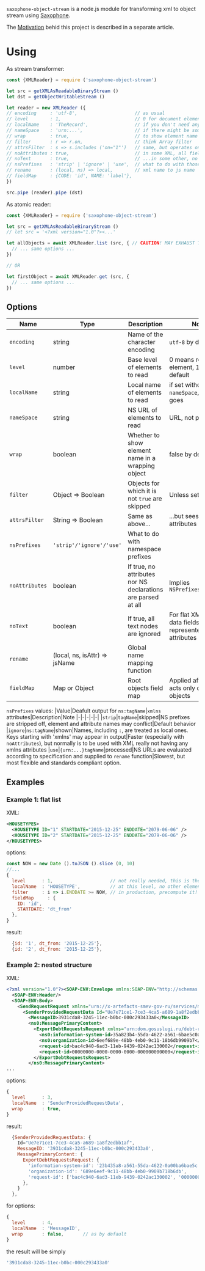 `saxophone-object-stream` is a node.js module for transforming xml to object stream using [Saxophone](https://github.com/matteodelabre/saxophone).

The [Motivation](https://github.com/do-/saxophone-object-stream/wiki/Motivation) behid this project is described in a separate article.

# Using
As stream transformer:
```js
const {XMLReader} = require ('saxophone-object-stream')

let src = getXMLAsReadableBinaryStream ()
let dst = getObjectWritableStream ()

let reader = new XMLReader ({
// encoding     : 'utf-8',                     // as usual
// level        : 1,                           // 0 for document element
// localName    : 'TheRecord',                 // if you don't need any other on the same level
// nameSpace    : 'urn:...',                   // if there might be some confusion
// wrap         : true,                        // to show element name above its content
// filter       : r => r.on,                   // think Array filter
// attrsFilter  : s => s.includes ('on="1"')   // same, but operates on unparsed attributes substring
// noAttributes : true,                        // in some XML, all field values are text nodes
// noText       : true,                        // ...in some other, no text, attributes only
// nsPrefixes   : 'strip' | 'ignore' | 'use',  // what to do with those 'ns123:' things
// rename       : (local, ns) => local,        // xml name to js name
// fieldMap     : {CODE: 'id', NAME: 'label'},  
})

src.pipe (reader).pipe (dst)
```
As atomic reader:
```js
const {XMLReader} = require ('saxophone-object-stream')

let src = getXMLAsReadableBinaryStream ()
// let src = '<?xml version="1.0"?><...'

let allObjects = await XMLReader.list (src, { // CAUTION! MAY EXHAUST THE MEMORY!
  // ... same options ...
})

// OR

let firstObject = await XMLReader.get (src, {
  // ... same options ...
})
```

## Options

|Name|Type|Description|Note
|-|-|-|-|
|`encoding`|string|Name of the character encoding|`utf-8` by default
|`level`|number|Base level of elements to read|0 means root element, 1 is the default
|`localName`|string|Local name of elements to read|if set without `nameSpace`, any NS goes
|`nameSpace`|string|NS URL of elements to read|URL, not prefix
|`wrap`|boolean|Whether to show element name in a wrapping object|false by default
|`filter`|Object => Boolean|Objects for which it is not `true` are skipped|Unless set, ignored
|`attrsFilter`|String => Boolean|Same as above...|...but sees the raw attributes substring
|`nsPrefixes`|`'strip'/'ignore'/'use'`|What to do with namespace prefixes|
|`noAttributes`|boolean|If true, no attributes nor NS declarations are parsed at all|Implies `NSPrefixes:'ignore'`
|`noText`|boolean|If true, all text nodes are ignored|For flat XML with data fields represented by attributes
|`rename`|(local, ns, isAttr) => jsName|Global name mapping function|
|`fieldMap`|Map or Object|Root objects field map|Applied after `rename`, acts only on root objects

`nsPrefixes` values:
|Value|Deafult output for `ns:tagName`|`xmlns` attributes|Description|Note
|-|-|-|-|-|
|`strip`|`tagName`|skipped|NS prefixes are stripped off, element and attribute names may conflict|Default behavior
|`ignore`|`ns:tagName`|shown|Names, including `:`, are treated as local ones. Keys starting with 'xmlns' may appear in output|Faster (especially with `noAttributes`), but normally is to be used with XML really not having any xmlns attributes
|`use`|`{urn:...}tagName`|processed|NS URLs are evaluated according to specification and supplied to `rename` function|Slowest, but most flexible and standards compliant option.

## Examples
### Example 1: flat list
XML:
```xml
<HOUSETYPES>
  <HOUSETYPE ID="1" STARTDATE="2015-12-25" ENDDATE="2079-06-06" />
  <HOUSETYPE ID="2" STARTDATE="2015-12-25" ENDDATE="2079-06-06" />
</HOUSETYPES>
```
options:
```js
const NOW = new Date ().toJSON ().slice (0, 10)
//...
{
  level      : 1,                     // not really needed, this is the default
  localName  : 'HOUSETYPE',           // at this level, no other elements
  filter     : i => i.ENDDATE >= NOW, // in production, precompute it!
  fieldMap     : {
    ID: 'id', 
    STARTDATE: 'dt_from'
  },
}
```
result:
```js
  {id: '1', dt_from: '2015-12-25'},
  {id: '2', dt_from: '2015-12-25'},
```
### Example 2: nested structure
XML:
```xml
<?xml version="1.0"?><SOAP-ENV:Envelope xmlns:SOAP-ENV="http://schemas.xmlsoap.org/soap/envelope/">
  <SOAP-ENV:Header/>
  <SOAP-ENV:Body>
    <SendRequestRequest xmlns="urn://x-artefacts-smev-gov-ru/services/message-exchange/types/1.1" xmlns:ns0="urn://x-artefacts-smev-gov-ru/services/message-exchange/types/basic/1.1">
      <SenderProvidedRequestData Id="Ue7e71ce1-7ce3-4ca5-a689-1a8f2edbb1af">
        <MessageID>3931cda8-3245-11ec-b0bc-000c293433a0</MessageID>
        <ns0:MessagePrimaryContent>
          <ExportDebtRequestsRequest xmlns="urn:dom.gosuslugi.ru/debt-responses/1.0.0" xmlns:ns0="urn:dom.gosuslugi.ru/common/1.2.0">
            <ns0:information-system-id>35a823b4-55da-4622-a561-6bae5c0a00ba</ns0:information-system-id>
            <ns0:organization-id>6eef689e-48bb-4eb0-9c11-18b6db9909b7</ns0:organization-id>
            <request-id>bac4c940-6ad3-11eb-9439-0242ac130002</request-id>
            <request-id>00000000-0000-0000-0000-000000000000</request-id>
          </ExportDebtRequestsRequest>
        </ns0:MessagePrimaryContent> 
...
```
options:
```js
{
  level      : 3, 
  localName  : 'SenderProvidedRequestData',
  wrap       : true,
}
```
result:
```js
  {SenderProvidedRequestData: {
    Id="Ue7e71ce1-7ce3-4ca5-a689-1a8f2edbb1af",
    MessageID: '3931cda8-3245-11ec-b0bc-000c293433a0', 
    MessagePrimaryContent: {
      ExportDebtRequestsRequest: {
        'information-system-id': '23b435a8-a561-55da-4622-0a00ba6bae5c',
        'organization-id': '689e6eef-9c11-48bb-4eb0-9909b718b6db',
        'request-id': ['bac4c940-6ad3-11eb-9439-0242ac130002', '00000000-0000-0000-0000-000000000000']
      },
    }
  },
```
for options:
```js
{
  level      : 4, 
  localName  : 'MessageID',
  wrap       : false,       // as by default
}
```
the result will be simply 
```js
'3931cda8-3245-11ec-b0bc-000c293433a0'
```

